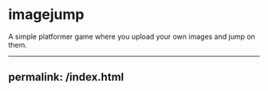 # imagejump
A simple platformer game where you upload your own images and jump on them.

---
permalink: /index.html
---
